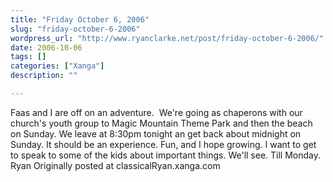 ```yaml
---
title: "Friday October 6, 2006"
slug: "friday-october-6-2006"
wordpress_url: "http://www.ryanclarke.net/post/friday-october-6-2006/"
date: 2006-10-06
tags: []
categories: ["Xanga"]
description: ""

---
```


Faas and I are off on an adventure.  We're going as chaperons with our church's youth group to Magic Mountain Theme Park and then the beach on Sunday. We leave at 8:30pm tonight an get back about midnight on Sunday. It should be an experience. Fun, and I hope growing. I want to get to speak to some of the kids about important things. We'll see.
Till Monday.
Ryan
Originally posted at classicalRyan.xanga.com
